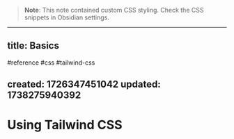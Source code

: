 
> **Note**: This note contained custom CSS styling. Check the CSS snippets in Obsidian settings.

---
title: Basics
---

#reference #css #tailwind-css

created: 1726347451042
updated: 1738275940392
---


<!--#region styles-->

<!--#endregion-->

# Using Tailwind CSS